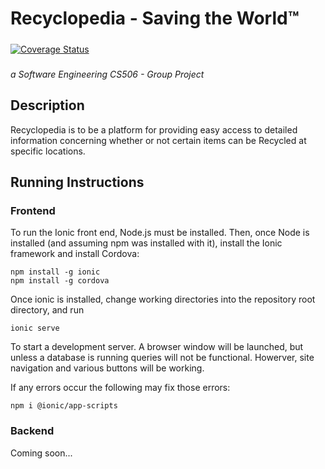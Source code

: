 # Recyclopedia - Saving the World™
#####
[![Coverage Status](https://coveralls.io/repos/github/Pallasite/Recyclopedia/badge.svg?branch=Iteration-2-Dev)](https://coveralls.io/github/Pallasite/Recyclopedia?branch=Iteration-2-Dev)
#####
*a Software Engineering CS506 - Group Project*	
## Description
Recyclopedia is to be a platform for providing easy access to detailed information concerning whether or not certain items can be Recycled at specific locations. 

## Running Instructions 
### Frontend
To run the Ionic front end, Node.js must be installed. Then, once Node is installed (and assuming npm was installed with it), install the Ionic framework and install Cordova:

```
npm install -g ionic
npm install -g cordova
```

Once ionic is installed, change working directories into the repository root directory, and run

```
ionic serve
```
To start a development server. A browser window will be launched, but unless a database is running queries will not be functional. Howerver, site navigation and various buttons will be working.

If any errors occur the following may fix those errors:
```
npm i @ionic/app-scripts
```

### Backend
Coming soon...
